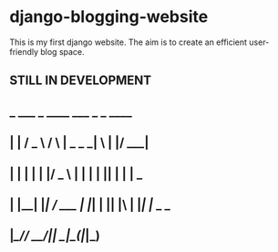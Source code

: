 # django-blogging-website
This is my first django website. The aim is to create an efficient user-friendly blog space.


## STILL IN DEVELOPMENT

                                              
##  _     ___    _    ____ ___ _   _  ____       
## | |   / _ \  / \  |  _ \_ _| \ | |/ ___|      
## | |  | | | |/ _ \ | | | | ||  \| | |  _       
## | |__| |_| / ___ \| |_| | || |\  | |_| |_ _ _ 
## |_____\___/_/   \_\____/___|_| \_|\____(_|_|_)
                                              
